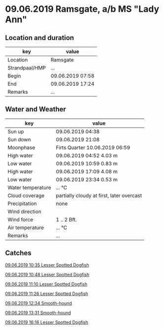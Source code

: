 # 09.06.2019 Ramsgate, a/b MS "Lady Ann"

## Location and duration

key | value |
----|-------|
Location | Ramsgate |
Strandpaal/HMP | ... |
Begin | 09.06.2019  07:58 |
End | 09.06.2019  17:24 |
Remarks | ... |

## Water and Weather

key | value |
----|-------|
Sun up | 09.06.2019  04:38 |
Sun down | 09.06.2019  21:08 |
Moonphase | Firts Quarter 10.06.2019  06:59 |
High water | 09.06.2019 04:52 4.03 m |
Low water | 09.06.2019 10:59 0.83 m |
High water | 09.06.2019 17:09 4.08 m |
Low water | 09.06.2019 23:34 0.53 m |
Water temperature | ... °C |
Cloud coverage | partially cloudy at first, later overcast |
Precipitation | none |
Wind direction | |
Wind force | 1 .. 2 Bft. |
Air temperature | ... °C |
Remarks | ... |

## Catches

[09.06.2019 10:35 Lesser Spotted Dogfish](catches/template_none.md)

[09.06.2019 10:48 Lesser Spotted Dogfish](catches/template_none.md)

[09.06.2019 11:10 Lesser Spotted Dogfish](catches/template_none.md)

[09.06.2019 11:26 Lesser Spotted Dogfish](catches/template_none.md)

[09.06.2019 12:34 Smooth-hound](catches/template_none.md)

[09.06.2019 13:31 Smooth-hound](catches/template_none.md)

[09.06.2019 16:16 Lesser Spotted Dogfish](catches/template_none.md)
